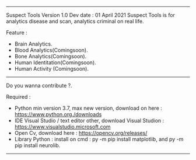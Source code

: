 --------------------------------------------------------------------------------------------------------------------------------------------------------------------------------

Suspect Tools
Version 1.0
Dev date : 01 April 2021
Suspect Tools is for analytics disease and scan, analytics criminal on real life.

Feature : 
- Brain Analytics.
- Blood Analytics(Comingsoon).
- Bone Analytics(Comingsoon).
- Human Identitation(Comingsoon).
- Human Activity (Comingsoon).

--------------------------------------------------------------------------------------------------------------------------------------------------------------------------------

Do you wanna contribute ?.

Required : 

- Python min version 3.7, max new version, download on here : https://www.python.org./downloads
- IDE Visual Studio / text editor other, download Visual Studion : https://www.visualstudio.microsoft.com
- Open Cv, download here : https://opencv.org/releases/
- Library Python : install on cmd : py -m pip install matplotlib, and py -m pip install neurolib.

--------------------------------------------------------------------------------------------------------------------------------------------------------------------------------
